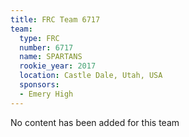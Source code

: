 ```yaml
---
title: FRC Team 6717
team:
  type: FRC
  number: 6717
  name: SPARTANS
  rookie_year: 2017
  location: Castle Dale, Utah, USA
  sponsors:
  - Emery High
---
```


No content has been added for this team